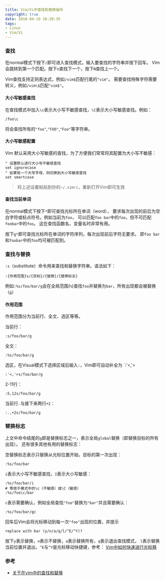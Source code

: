 ```yaml
---
title: Vim/Vi中查找和替换操作
copyright: true
date: 2018-04-19 16:20:35
tags:
- Linux
- Vim/Vi
---
```


### 查找

在normal模式下按下`/`即可进入查找模式，输入要查找的字符串并按下回车。 Vim会跳转到第一个匹配。按下`n`查找下一个，按下`N`查找上一个。

Vim查找支持正则表达式，例如`/vim$`匹配行尾的`"vim"`。 需要查找特殊字符需要转义，例如`/vim\$`匹配`"vim$"`。
<!--more-->
#### 大小写敏感查找

在查找模式中加入`\c`表示大小写不敏感查找，`\C`表示大小写敏感查找。例如：

```shell
/foo\c
```

将会查找所有的`"foo"`,`"FOO"`,`"Foo"`等字符串。

#### 大小写敏感配置

Vim 默认采用大小写敏感的查找，为了方便我们常常将其配置为大小写不敏感：

```Shell
" 设置默认进行大小写不敏感查找
set ignorecase
" 如果有一个大写字母，则切换到大小写敏感查找
set smartcase 
```

> 将上述设置粘贴到你的`~/.vimrc`，重新打开Vim即可生效

#### 查找当前单词

在normal模式下按下`*`即可查找光标所在单词（word）， 要求每次出现的前后为空白字符或标点符号。例如当前为`foo`， 可以匹配`foo bar`中的`foo`，但不可匹配`foobar`中的`foo`。 这在查找函数名、变量名时非常有用。

按下`g*`即可查找光标所在单词的字符序列，每次出现前后字符无要求。 即`foo bar`和`foobar`中的`foo`均可被匹配到。

### 查找与替换

`:s`（substitute）命令用来查找和替换字符串。语法如下：

```Shell
:{作用范围}s/{目标}/{替换}/{替换标志}
```

例如`:%s/foo/bar/g`会在全局范围(`%`)查找`foo`并替换为`bar`，所有出现都会被替换（`g`）

#### 作用范围

作用范围分为当前行、全文、选区等等。

当前行：

```Shell
:s/foo/bar/g
```

全文：

```Shell
:%s/foo/bar/g
```

选区，在Visual模式下选择区域后输入`:`，Vim即可自动补全为 `:'<,'>

```Shell
:'<,'>s/foo/bar/g
```

2-11行：

```shell
:5,12s/foo/bar/g
```

当前行`.`与接下来两行`+2`：

```Shell
:.,+2s/foo/bar/g
```

### 替换标志

上文中命令结尾的`g`即是替换标志之一，表示全局`global`替换（即替换目标的所有出现）。 还有很多其他有用的替换标志：

空替换标志表示只替换从光标位置开始，目标的第一次出现：

```Shell
:%s/foo/bar
```

`i`表示大小写不敏感查找，`I`表示大小写敏感：

```Shell
:%s/foo/bar/i
# 等效于模式中的\c（不敏感）或\C（敏感）
:%s/foo\c/bar
```

`c`表示需要确认，例如全局查找`"foo"`替换为`"bar"`并且需要确认：

```Shell
:%s/foo/bar/gc
```

回车后Vim会将光标移动到每一次`"foo"`出现的位置，并提示

```Shell
replace with bar (y/n/a/q/l/^E/^Y)?
```

按下`y`表示替换，`n`表示不替换，`a`表示替换所有，`q`表示退出查找模式， `l`表示替换当前位置并退出。`^E`与`^Y`是光标移动快捷键，参考： [Vim中如何快速进行光标移](http://harttle.com/2015/11/07/vim-cursor.html)

### 参考

- [关于在vim中的查找和替换](http://www.cnblogs.com/huxinga/p/7942194.html)
